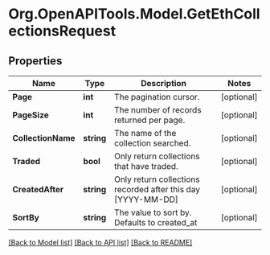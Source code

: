 # Org.OpenAPITools.Model.GetEthCollectionsRequest

## Properties

Name | Type | Description | Notes
------------ | ------------- | ------------- | -------------
**Page** | **int** | The pagination cursor. | [optional] 
**PageSize** | **int** | The number of records returned per page. | [optional] 
**CollectionName** | **string** | The name of the collection searched. | [optional] 
**Traded** | **bool** | Only return collections that have traded. | [optional] 
**CreatedAfter** | **string** | Only return collections recorded after this day [YYYY-MM-DD] | [optional] 
**SortBy** | **string** | The value to sort by. Defaults to created_at | [optional] 

[[Back to Model list]](../README.md#documentation-for-models) [[Back to API list]](../README.md#documentation-for-api-endpoints) [[Back to README]](../README.md)


